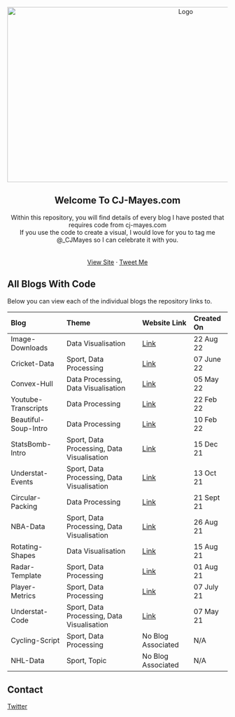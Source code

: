<!-- PROJECT LOGO -->
<br />
<div align="center">
  <a href="https://pbs.twimg.com/profile_banners/1134539278506180608/1666991426/1500x500">
    <img src="https://pbs.twimg.com/profile_banners/1134539278506180608/1666991426/1500x500" alt="Logo" width="800" height="400">
  </a>
  
<!-- ABOUT THE PROJECT -->
## Welcome To CJ-Mayes.com

  <p align="center">
    Within this repository, you will find details of every blog I have posted that requires code from cj-mayes.com
    <br />
    If you use the code to create a visual, I would love for you to tag me @_CJMayes so I can celebrate it with you.
    <br />
    <br />
    <br />
    <a href="https://cj-mayes.com/">View Site</a>
    ·
    <a href="https://twitter.com/_CJMayes">Tweet Me</a>
  </p>
</div>

<!-- ABOUT THE PROJECT -->
## All Blogs With Code

Below you can view each of the individual blogs the repository links to.

<!-- Team, please amend only to have maximum of the last 12 in here at a time, the data will need to be uploaded and then linked to in brackets
please make sure that the readme file is made for the new data
you can copy and paste the below:
|Blog|Topic|Link|Created On|
-->
|Blog|Theme|Website Link|Created On|
|:----|:---------|:---------|:---------|
|Image-Downloads|Data Visualisation|[Link](https://cj-mayes.com/2022/08/22/shape-repository-python/)|22 Aug 22|
|Cricket-Data|Sport, Data Processing|[Link](https://cj-mayes.com/2022/06/07/no-rest-for-the-wicket-python/)|07 June 22|
|Convex-Hull|Data Processing, Data Visualisation|[Link](https://cj-mayes.com/2022/05/05/convex-hulls-in-tableau/)|05 May 22|
|Youtube-Transcripts|Data Processing|[Link](https://cj-mayes.com/2022/02/22/ironvizfeeder2022-resources/)|22 Feb 22|
|Beautiful-Soup-Intro|Data Processing|[Link](https://cj-mayes.com/2022/02/10/web-scraping-with-beautifulsoup-python/)|10 Feb 22|
|StatsBomb-Intro|Sport, Data Processing, Data Visualisation|[Link](https://cj-mayes.com/2021/12/15/statsbomb-intro-sportsvizsunday/)|15 Dec 21|
|Understat-Events|Sport, Data Processing, Data Visualisation|[Link](https://cj-mayes.com/2021/10/13/how-to-create-a-soccer-event-timeline/)|13 Oct 21|
|Circular-Packing|Data Processing|[Link](https://cj-mayes.com/2021/09/21/dont-burst-my-bubble/)|21 Sept 21|
|NBA-Data|Sport, Data Processing, Data Visualisation|[Link](https://cj-mayes.com/2021/08/26/python-from-benchwarmer-to-mvp/)|26 Aug 21|
|Rotating-Shapes|Data Visualisation|[Link](https://cj-mayes.com/2021/08/15/taking-a-new-angle-on-visualisations/)|15 Aug 21
|Radar-Template|Sport, Data Processing|[Link](https://cj-mayes.com/2021/08/01/tackling-radar-charts/)|01 Aug 21|
|Player-Metrics|Sport, Data Processing|[Link](https://cj-mayes.com/2021/07/07/player-metrics/)|07 July 21|
|Understat-Code|Sport, Data Processing, Data Visualisation|[Link](https://cj-mayes.com/2021/05/07/just-starting-out-with-understat/)|07 May 21|
|Cycling-Script|Sport, Data Processing|No Blog Associated|N/A|
|NHL-Data|Sport, Topic|No Blog Associated|N/A|



<!-- CONTACT -->
## Contact

[Twitter](www.twitter.com/@_CJMayes)

